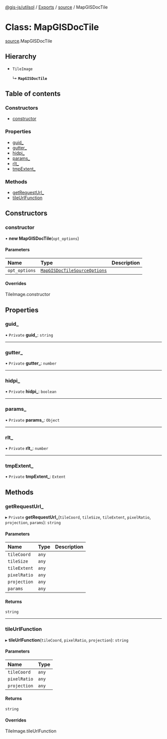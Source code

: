 [@gis-js/utilsol](../README.md) / [Exports](../modules.md) / [source](../modules/source.md) / MapGISDocTile

# Class: MapGISDocTile

[source](../modules/source.md).MapGISDocTile

## Hierarchy

- `TileImage`

  ↳ **`MapGISDocTile`**

## Table of contents

### Constructors

- [constructor](source.MapGISDocTile.md#constructor)

### Properties

- [guid\_](source.MapGISDocTile.md#guid_)
- [gutter\_](source.MapGISDocTile.md#gutter_)
- [hidpi\_](source.MapGISDocTile.md#hidpi_)
- [params\_](source.MapGISDocTile.md#params_)
- [rlt\_](source.MapGISDocTile.md#rlt_)
- [tmpExtent\_](source.MapGISDocTile.md#tmpextent_)

### Methods

- [getRequestUrl\_](source.MapGISDocTile.md#getrequesturl_)
- [tileUrlFunction](source.MapGISDocTile.md#tileurlfunction)

## Constructors

### constructor

• **new MapGISDocTile**(`opt_options`)

#### Parameters

| Name | Type | Description |
| :------ | :------ | :------ |
| `opt_options` | [`MapGISDocTileSourceOptions`](../interfaces/source.MapGISDocTileSourceOptions.md) |  |

#### Overrides

TileImage.constructor

## Properties

### guid\_

• `Private` **guid\_**: `string`

___

### gutter\_

• `Private` **gutter\_**: `number`

___

### hidpi\_

• `Private` **hidpi\_**: `boolean`

___

### params\_

• `Private` **params\_**: `Object`

___

### rlt\_

• `Private` **rlt\_**: `number`

___

### tmpExtent\_

• `Private` **tmpExtent\_**: `Extent`

## Methods

### getRequestUrl\_

▸ `Private` **getRequestUrl_**(`tileCoord`, `tileSize`, `tileExtent`, `pixelRatio`, `projection`, `params`): `string`

#### Parameters

| Name | Type | Description |
| :------ | :------ | :------ |
| `tileCoord` | `any` |  |
| `tileSize` | `any` |  |
| `tileExtent` | `any` |  |
| `pixelRatio` | `any` |  |
| `projection` | `any` |  |
| `params` | `any` |  |

#### Returns

`string`

___

### tileUrlFunction

▸ **tileUrlFunction**(`tileCoord`, `pixelRatio`, `projection`): `string`

#### Parameters

| Name | Type |
| :------ | :------ |
| `tileCoord` | `any` |
| `pixelRatio` | `any` |
| `projection` | `any` |

#### Returns

`string`

#### Overrides

TileImage.tileUrlFunction
